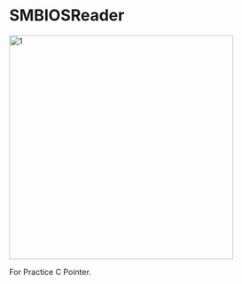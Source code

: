 # SMBIOSReader
<img width="404" alt="1" src="https://github.com/jifbvhqp/SMBIOSReader/assets/49235533/c5403ab4-b7a5-438d-a7c0-3f2dfadd6adc">

For Practice C Pointer.
